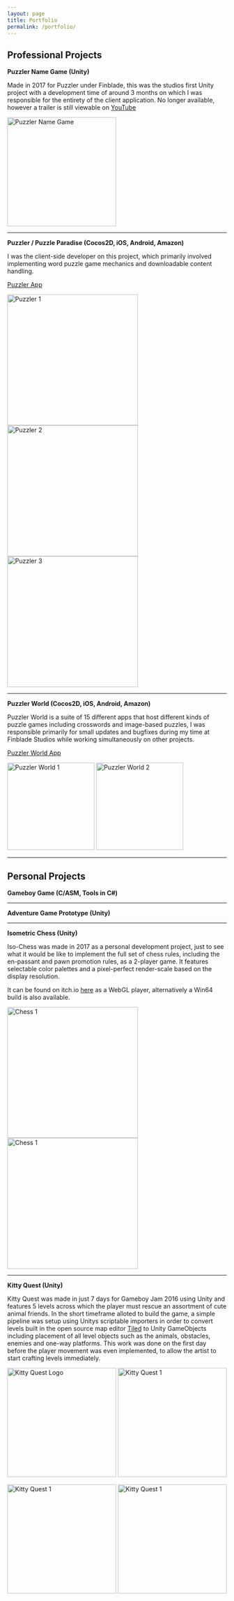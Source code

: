 ```yaml
---
layout: page
title: Portfolio
permalink: /portfolio/
---
```


## Professional Projects

**Puzzler Name Game (Unity)**

Made in 2017 for Puzzler under Finblade, this was the studios first Unity project with a development time of around 3 months on which I was responsible for the entirety of the client application. No longer available, however a trailer is still viewable on [YouTube](https://www.youtube.com/watch?v=f-LweWh4FoE) 

<img src="{{site.baseurl}}unity/namegame.PNG" alt="Puzzler Name Game" width="250"/>

---


**Puzzler / Puzzle Paradise (Cocos2D, iOS, Android, Amazon)**

I was the client-side developer on this project, which primarily involved implementing word puzzle game mechanics and downloadable content handling.

[Puzzler App](https://www.puzzler.com/digital-apps/word-puzzles/puzzler)

<img src="{{site.baseurl}}other/puzzler1.PNG" alt="Puzzler 1" height="300"/><img src="{{site.baseurl}}other/puzzler2.PNG" alt="Puzzler 2" height="300"/><img src="{{site.baseurl}}other/puzzler3.PNG" alt="Puzzler 3" height="300"/>

---

**Puzzler World (Cocos2D, iOS, Android, Amazon)**

Puzzler World is a suite of 15 different apps that host different kinds of puzzle games including crosswords and image-based puzzles, I was responsible primarily for small updates and bugfixes during my time at Finblade Studios while working simultaneously on other projects. 

[Puzzler World App](https://www.puzzler.com/digital-apps/mixed-puzzles/puzzler-world)

<img src="{{site.baseurl}}other/puzzlew1.PNG" alt="Puzzler World 1" height="200"> <img src="{{site.baseurl}}other/puzzlew2.PNG" alt="Puzzler World 2" height="200">

---

## Personal Projects

**Gameboy Game (C/ASM, Tools in C#)**

---

**Adventure Game Prototype (Unity)**

---

**Isometric Chess (Unity)**

Iso-Chess was made in 2017 as a personal development project, just to see what it would be like to implement the full set of chess rules, including the en-passant and pawn promotion rules, as a 2-player game. It features selectable color palettes and a pixel-perfect render-scale based on the display resolution.

It can be found on itch.io [here](https://theadrain.itch.io/retro-chess) as a WebGL player, alternatively a Win64 build is also available.

<img src="{{site.baseurl}}unity/iso_chess_1.gif" alt="Chess 1" width="300"/> <img src="{{site.baseurl}}unity/iso_chess_2.gif" alt="Chess 1" width="300"/>

---
**Kitty Quest (Unity)**

Kitty Quest was made in just 7 days for Gameboy Jam 2016 using Unity and features 5 levels across which the player must rescue an assortment of cute animal friends. In the short timeframe alloted to build the game, a simple pipeline was setup using Unitys scriptable importers in order to convert levels built in the open source map editor [Tiled](https://www.mapeditor.org/) to Unity GameObjects including placement of all level objects such as the animals, obstacles, enemies and one-way platforms. This work was done on the first day before the player movement was even implemented, to allow the artist to start crafting levels immediately. 

<img src="{{site.baseurl}}unity/kq1.gif" alt="Kitty Quest Logo" height="250"/> <img src="{{site.baseurl}}unity/kq4.gif" alt="Kitty Quest 1" height="250"/>

<img src="{{site.baseurl}}unity/kq2.gif" alt="Kitty Quest 1" width="250"/> <img src="{{site.baseurl}}unity/kq3.gif" alt="Kitty Quest 1" width="250"/> 
